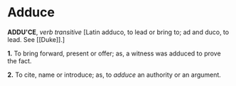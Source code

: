 # Adduce

**ADDU'CE**, _verb transitive_ \[Latin adduco, to lead or bring to; ad and duco, to lead. See [[Duke]].\]

**1.** To bring forward, present or offer; as, a witness was adduced to prove the fact.

**2.** To cite, name or introduce; as, to _adduce_ an authority or an argument.